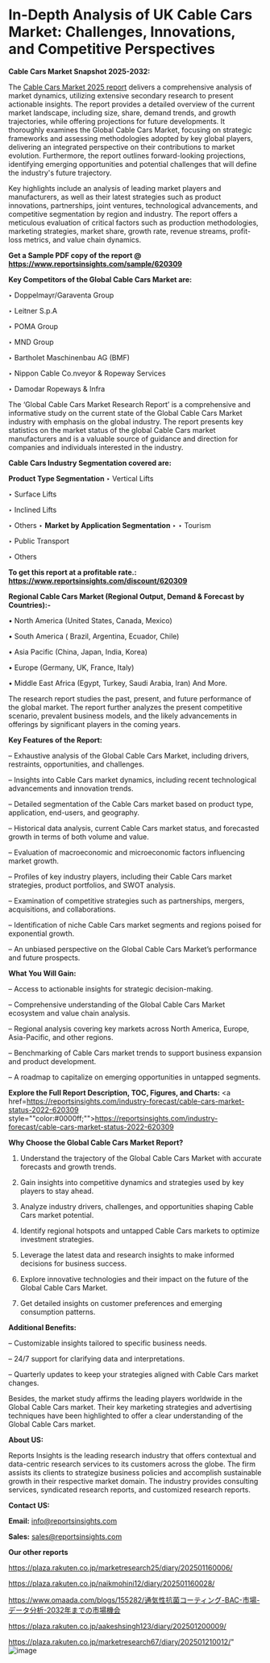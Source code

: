 # In-Depth Analysis of UK Cable Cars Market: Challenges, Innovations, and Competitive Perspectives

<strong>Cable Cars Market Snapshot 2025-2032:</strong>

The <a href=https://www.reportsinsights.com/sample/620309>Cable Cars Market 2025 report</a> delivers a comprehensive analysis of market dynamics, utilizing extensive secondary research to present actionable insights. The report provides a detailed overview of the current market landscape, including size, share, demand trends, and growth trajectories, while offering projections for future developments. It thoroughly examines the Global Cable Cars Market, focusing on strategic frameworks and assessing methodologies adopted by key global players, delivering an integrated perspective on their contributions to market evolution. Furthermore, the report outlines forward-looking projections, identifying emerging opportunities and potential challenges that will define the industry's future trajectory.

Key highlights include an analysis of leading market players and manufacturers, as well as their latest strategies such as product innovations, partnerships, joint ventures, technological advancements, and competitive segmentation by region and industry. The report offers a meticulous evaluation of critical factors such as production methodologies, marketing strategies, market share, growth rate, revenue streams, profit-loss metrics, and value chain dynamics.

<strong>Get a Sample PDF copy of the report @ <a href=https://www.reportsinsights.com/sample/620309 style=color:#0000ff;>https://www.reportsinsights.com/sample/620309</a></strong>

<strong>Key Competitors of the Global Cable Cars Market are:</strong>

‣ Doppelmayr/Garaventa Group

‣ Leitner S.p.A

‣ POMA Group

‣ MND Group

‣ Bartholet Maschinenbau AG (BMF)

‣ Nippon Cable
 Co.nveyor & Ropeway Services

‣ Damodar Ropeways & Infra

The ‘Global Cable Cars Market Research Report’ is a comprehensive and informative study on the current state of the Global Cable Cars Market industry with emphasis on the global industry. The report presents key statistics on the market status of the global Cable Cars market manufacturers and is a valuable source of guidance and direction for companies and individuals interested in the industry.

<strong>Cable Cars Industry Segmentation covered are:</strong>

<strong>Product Type Segmentation</strong>
‣
Vertical Lifts

‣ Surface Lifts

‣ Inclined Lifts

‣ Others
‣ 
<strong>Market by Application Segmentation</strong>
‣
‣  Tourism

‣ Public Transport

‣ Others

<strong>To get this report at a profitable rate.: <a href=https://www.reportsinsights.com/discount/620309 style=color:#0000ff;>https://www.reportsinsights.com/discount/620309</a></strong>

<strong>Regional Cable Cars Market (Regional Output, Demand &amp; Forecast by Countries):-</strong>

• North America (United States, Canada, Mexico)

• South America ( Brazil, Argentina, Ecuador, Chile)

• Asia Pacific (China, Japan, India, Korea)

• Europe (Germany, UK, France, Italy)

• Middle East Africa (Egypt, Turkey, Saudi Arabia, Iran) And More.

The research report studies the past, present, and future performance of the global market. The report further analyzes the present competitive scenario, prevalent business models, and the likely advancements in offerings by significant players in the coming years.

<strong>Key Features of the Report:</strong>

– Exhaustive analysis of the Global Cable Cars Market, including drivers, restraints, opportunities, and challenges.

– Insights into Cable Cars market dynamics, including recent technological advancements and innovation trends.

– Detailed segmentation of the Cable Cars market based on product type, application, end-users, and geography.

– Historical data analysis, current Cable Cars market status, and forecasted growth in terms of both volume and value.

– Evaluation of macroeconomic and microeconomic factors influencing market growth.

– Profiles of key industry players, including their Cable Cars market strategies, product portfolios, and SWOT analysis.

– Examination of competitive strategies such as partnerships, mergers, acquisitions, and collaborations.

– Identification of niche Cable Cars market segments and regions poised for exponential growth.

– An unbiased perspective on the Global Cable Cars Market’s performance and future prospects.

<strong>What You Will Gain:</strong>

– Access to actionable insights for strategic decision-making.

– Comprehensive understanding of the Global Cable Cars Market ecosystem and value chain analysis.

– Regional analysis covering key markets across North America, Europe, Asia-Pacific, and other regions.

– Benchmarking of Cable Cars market trends to support business expansion and product development.

– A roadmap to capitalize on emerging opportunities in untapped segments.

<strong>Explore the Full Report Description, TOC, Figures, and Charts:</strong>
<a href=https://reportsinsights.com/industry-forecast/cable-cars-market-status-2022-620309 style=""color:#0000ff;"">https://reportsinsights.com/industry-forecast/cable-cars-market-status-2022-620309</a>

<strong>Why Choose the Global Cable Cars Market Report?</strong>

1. Understand the trajectory of the Global Cable Cars Market with accurate forecasts and growth trends.

2. Gain insights into competitive dynamics and strategies used by key players to stay ahead.

3. Analyze industry drivers, challenges, and opportunities shaping Cable Cars market potential.

4. Identify regional hotspots and untapped Cable Cars markets to optimize investment strategies.

5. Leverage the latest data and research insights to make informed decisions for business success.

6. Explore innovative technologies and their impact on the future of the Global Cable Cars Market.

7. Get detailed insights on customer preferences and emerging consumption patterns.

<strong>Additional Benefits:</strong>

– Customizable insights tailored to specific business needs.

– 24/7 support for clarifying data and interpretations.

– Quarterly updates to keep your strategies aligned with Cable Cars market changes.

Besides, the market study affirms the leading players worldwide in the Global Cable Cars market. Their key marketing strategies and advertising techniques have been highlighted to offer a clear understanding of the Global Cable Cars market.

<strong><strong>About US</strong>:</strong>

Reports Insights is the leading research industry that offers contextual and data-centric research services to its customers across the globe. The firm assists its clients to strategize business policies and accomplish sustainable growth in their respective market domain. The industry provides consulting services, syndicated research reports, and customized research reports.

<strong>Contact US:</strong>

<p class=><b>Email:</b> <a href=mailto:info@reportsinsights.com>info@reportsinsights.com</a></p>
<p class=><b>Sales:</b> <a href=mailto:sales@reportsinsights.com>sales@reportsinsights.com</a></p>

<strong>Our other reports</strong>

<a href=https://plaza.rakuten.co.jp/marketresearch25/diary/202501160006/>https://plaza.rakuten.co.jp/marketresearch25/diary/202501160006/</a>

<a href=https://plaza.rakuten.co.jp/naikmohini12/diary/202501160028/>https://plaza.rakuten.co.jp/naikmohini12/diary/202501160028/</a>

<a href=https://www.omaada.com/blogs/155282/通気性抗菌コーティング-BAC-市場-データ分析-2032年までの市場機会>https://www.omaada.com/blogs/155282/通気性抗菌コーティング-BAC-市場-データ分析-2032年までの市場機会</a>

<a href=https://plaza.rakuten.co.jp/aakeshsingh123/diary/202501200009/>https://plaza.rakuten.co.jp/aakeshsingh123/diary/202501200009/</a>

<a href=https://plaza.rakuten.co.jp/marketresearch67/diary/202501210012/>https://plaza.rakuten.co.jp/marketresearch67/diary/202501210012/</a>"
![image](https://github.com/user-attachments/assets/8d9103fa-9978-4c10-b7cb-95092c85198d)
